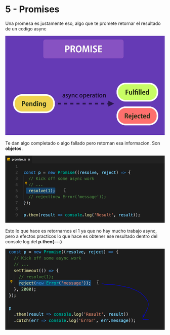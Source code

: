 # 5 - Promises

Una promesa es justamente eso, algo que te promete retornar el resultado de un codigo async

![Visualmente son eso](../../../.gitbook/assets/imagen%20%28268%29.png)

Te dan algo completado o algo fallado pero retornan esa informacion. Son **objetos**.

![](../../../.gitbook/assets/imagen%20%28237%29.png)

Esto lo que hace es retornarnos el 1 ya que no hay mucho trabajo async, pero a efectos practicos lo que hace es obtener ese resultado dentro del console log del **p.then\(---\)**

![](../../../.gitbook/assets/imagen%20%28192%29.png)



